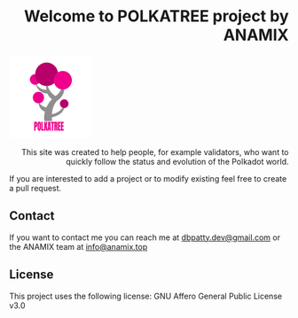  <h1 align="right">Welcome to POLKATREE project by ANAMIX</h1>
<img src="https://github.com/dbpatty/polkatree/blob/master/polkatree/img/polkatree1.png" height="150px" /> 
<p align="right">This site was created to help people, for example validators, who want to quickly follow the status and evolution of the Polkadot world.
 
If you are interested to add a project or to modify existing feel free to create a pull request.</p>
 
 
 
 
 
 
 ## Contact

If you want to contact me you can reach me at <dbpatty.dev@gmail.com> or the ANAMIX team at  <info@anamix.top>

## License

This project uses the following license: GNU Affero General Public License v3.0
 
